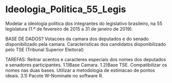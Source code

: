 # Ideologia_Politica_55_Legis
Modelar a ideologia politica dos integrantes do legislativo brasileiro, na 55 legislatura (1.º de fevereiro de 2015 a 31 de janeiro de 2019).

BASE DE DADOS?
Votacoes da camara dos deputados e do senado disponibilizado pela camara.
Caracteristicas dos candidatos disponibilizado pelo TSE (Tribunal Superior Eleitoral)

TAREFAS:
Reitrar acentos e caracteres especiais dos nomes dos deputados e senadores participantes. 1.1)Base Camara. 1.2)Base TSE.
Compatibilizar os nomes nas duas bases.
Utilizar a metodologia de estimacao de pontos ideais. 3.1) Pacote W-Nominate no software R.
